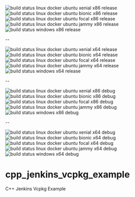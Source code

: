 

![build status linux docker ubuntu xenial x86 release](https://web.martin-huenermund.de/cistatus/xaedes/cpp_jenkins_vcpkg_example/x86_ubuntu_xenial_Release_status.svg)
![build status linux docker ubuntu bionic x86 release](https://web.martin-huenermund.de/cistatus/xaedes/cpp_jenkins_vcpkg_example/x86_ubuntu_bionic_Release_status.svg)
![build status linux docker ubuntu focal x86 release](https://web.martin-huenermund.de/cistatus/xaedes/cpp_jenkins_vcpkg_example/x86_ubuntu_focal_Release_status.svg)
![build status linux docker ubuntu jammy x86 release](https://web.martin-huenermund.de/cistatus/xaedes/cpp_jenkins_vcpkg_example/x86_ubuntu_jammy_Release_status.svg)
![build status windows x86 release](https://web.martin-huenermund.de/cistatus/xaedes/cpp_jenkins_vcpkg_example/x86_windows_Release_status.svg)

--

![build status linux docker ubuntu xenial x64 release](https://web.martin-huenermund.de/cistatus/xaedes/cpp_jenkins_vcpkg_example/x64_ubuntu_xenial_Release_status.svg)
![build status linux docker ubuntu bionic x64 release](https://web.martin-huenermund.de/cistatus/xaedes/cpp_jenkins_vcpkg_example/x64_ubuntu_bionic_Release_status.svg)
![build status linux docker ubuntu focal x64 release](https://web.martin-huenermund.de/cistatus/xaedes/cpp_jenkins_vcpkg_example/x64_ubuntu_focal_Release_status.svg)
![build status linux docker ubuntu jammy x64 release](https://web.martin-huenermund.de/cistatus/xaedes/cpp_jenkins_vcpkg_example/x64_ubuntu_jammy_Release_status.svg)
![build status windows x64 release](https://web.martin-huenermund.de/cistatus/xaedes/cpp_jenkins_vcpkg_example/x64_windows_Release_status.svg)

--

![build status linux docker ubuntu xenial x86 debug](https://web.martin-huenermund.de/cistatus/xaedes/cpp_jenkins_vcpkg_example/x86_ubuntu_xenial_Debug_status.svg)
![build status linux docker ubuntu bionic x86 debug](https://web.martin-huenermund.de/cistatus/xaedes/cpp_jenkins_vcpkg_example/x86_ubuntu_bionic_Debug_status.svg)
![build status linux docker ubuntu focal x86 debug](https://web.martin-huenermund.de/cistatus/xaedes/cpp_jenkins_vcpkg_example/x86_ubuntu_focal_Debug_status.svg)
![build status linux docker ubuntu jammy x86 debug](https://web.martin-huenermund.de/cistatus/xaedes/cpp_jenkins_vcpkg_example/x86_ubuntu_jammy_Debug_status.svg)
![build status windows x86 debug](https://web.martin-huenermund.de/cistatus/xaedes/cpp_jenkins_vcpkg_example/x86_windows_Debug_status.svg)

--

![build status linux docker ubuntu xenial x64 debug](https://web.martin-huenermund.de/cistatus/xaedes/cpp_jenkins_vcpkg_example/x64_ubuntu_xenial_Debug_status.svg)
![build status linux docker ubuntu bionic x64 debug](https://web.martin-huenermund.de/cistatus/xaedes/cpp_jenkins_vcpkg_example/x64_ubuntu_bionic_Debug_status.svg)
![build status linux docker ubuntu focal x64 debug](https://web.martin-huenermund.de/cistatus/xaedes/cpp_jenkins_vcpkg_example/x64_ubuntu_focal_Debug_status.svg)
![build status linux docker ubuntu jammy x64 debug](https://web.martin-huenermund.de/cistatus/xaedes/cpp_jenkins_vcpkg_example/x64_ubuntu_jammy_Debug_status.svg)
![build status windows x64 debug](https://web.martin-huenermund.de/cistatus/xaedes/cpp_jenkins_vcpkg_example/x64_windows_Debug_status.svg)

# cpp_jenkins_vcpkg_example
C++ Jenkins Vcpkg Example


